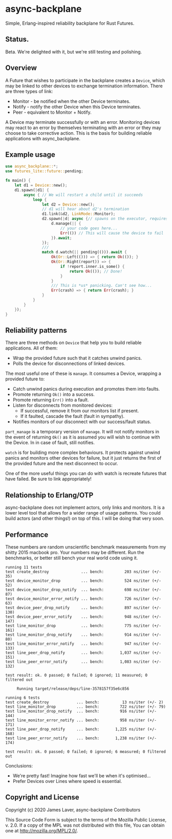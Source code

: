 # async-backplane

<!-- [![License](https://img.shields.io/crates/l/async-backplane.svg)](https://github.com/irrustible/async-backplane/blob/main/LICENSE) -->
<!-- [![Package](https://img.shields.io/crates/v/async-backplane.svg)](https://crates.io/crates/async-backplane) -->
<!-- [![Documentation](https://docs.rs/async-backplane/badge.svg)](https://docs.rs/async-backplane) -->

Simple, Erlang-inspired reliability backplane for Rust Futures.

## Status.

Beta. We're delighted with it, but we're still testing and polishing.

## Overview

A Future that wishes to participate in the backplane creates a
`Device`, which may be linked to other devices to exchange termination
information. There are three types of link:

* Monitor - be notified when the other Device terminates.
* Notify - notify the other Device when this Device terminates.
* Peer - equivalent to Monitor + Notify.

A Device may terminate successfully or with an error. Monitoring
devices may react to an error by themselves terminating with an error
or they may choose to take corrective action. This is the basis for
building reliable applications with async_backplane.

## Example usage

```rust
use async_backplane::*;
use futures_lite::future::pending;

fn main() {
    let d1 = Device::new();
    d1.spawn(|d1| {
        async { // We will restart a child until it succeeds
            loop {
                let d2 = Device::new();
                // d1 will hear about d2's termination
                d1.link(&d2, LinkMode::Monitor);
                d2.spawn(|d| async {// spawns on the executor, requires smol
                    d.manage(|| {
                        // your code goes here...
                        Err(()) // This will cause the device to fail
                    }).await;
                });
                ///
                match d.watch(|| pending(())).await {
                    Ok(Or::Left(())) => { return Ok(()); }
                    Ok(Or::Right(report)) => {
                        if !report.inner.is_some() {
                            return Ok(()); // Done!
                        }
                    }
                    /// This is *us* panicking. Can't see how...
                    Err(crash) => { return Err(crash); }
                }
            }
        }
    });
}
```

## Reliability patterns

There are three methods on `Device` that help you to build reliable
applications. All of them:

* Wrap the provided future such that it catches unwind panics.
* Polls the device for disconnections of linked devices.

The most useful one of these is `manage`. It consumes a Device,
wrapping a provided future to:

* Catch unwind panics during execution and promotes them into faults.
* Promote returning `Ok()` into a success.
* Promote returning `Err()` into a fault.
* Listen for disconnects from monitored devices:
  * If successful, remove it from our monitors list if present.
  * If it faulted, cascade the fault (fault in sympathy).
* Notifies monitors of our disconnect with our success/fault status.

`part_manage` is a temporary version of `manage`. It will not notify
monitors in the event of returning `Ok()` as it is assumed you will
wish to continue with the Device. In in case of fault, still notifies.

`watch` is for building more complex behaviours. It protects against
unwind panics and monitors other devices for failure, but it just
returns the first of the provided future and the next disconnect to
occur.

One of the more useful things you can do with watch is recreate
futures that have failed. Be sure to link appropriately!

## Relationship to Erlang/OTP

async-backplane does not implement actors, only links and monitors. It
is a lower level tool that allows for a wider range of usage
patterns. You could build actors (and other things!) on top of this. I
will be doing that very soon.

## Performance

These numbers are random unscientific benchmark measurements from my
shitty 2015 macbook pro. Your numbers may be different. Run the
benchmarks, or better still bench your real world code using it.

```
running 11 tests
test create_destroy              ... bench:         203 ns/iter (+/- 35)
test device_monitor_drop         ... bench:         524 ns/iter (+/- 52)
test device_monitor_drop_notify  ... bench:         698 ns/iter (+/- 87)
test device_monitor_error_notify ... bench:         726 ns/iter (+/- 63)
test device_peer_drop_notify     ... bench:         897 ns/iter (+/- 130)
test device_peer_error_notify    ... bench:         948 ns/iter (+/- 147)
test line_monitor_drop           ... bench:         775 ns/iter (+/- 161)
test line_monitor_drop_notify    ... bench:         914 ns/iter (+/- 80)
test line_monitor_error_notify   ... bench:         947 ns/iter (+/- 133)
test line_peer_drop_notify       ... bench:       1,037 ns/iter (+/- 151)
test line_peer_error_notify      ... bench:       1,083 ns/iter (+/- 132)

test result: ok. 0 passed; 0 failed; 0 ignored; 11 measured; 0 filtered out

     Running target/release/deps/line-3578157f35e6c856

running 6 tests
test create_destroy            ... bench:          13 ns/iter (+/- 2)
test line_monitor_drop         ... bench:         722 ns/iter (+/- 79)
test line_monitor_drop_notify  ... bench:         916 ns/iter (+/- 144)
test line_monitor_error_notify ... bench:         958 ns/iter (+/- 171)
test line_peer_drop_notify     ... bench:       1,225 ns/iter (+/- 168)
test line_peer_error_notify    ... bench:       1,238 ns/iter (+/- 174)

test result: ok. 0 passed; 0 failed; 0 ignored; 6 measured; 0 filtered out
```

Conclusions:

* We're pretty fast! Imagine how fast we'll be when it's optimised...
* Prefer Devices over Lines where speed is essential.

## Copyright and License

Copyright (c) 2020 James Laver, async-backplane Contributors

This Source Code Form is subject to the terms of the Mozilla Public
License, v. 2.0. If a copy of the MPL was not distributed with this
file, You can obtain one at http://mozilla.org/MPL/2.0/.

